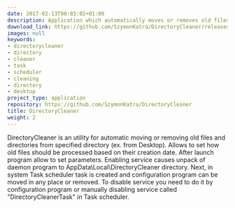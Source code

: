 ```yaml
---
date: 2017-02-13T00:03:02+01:00
description: Application which automatically moves or removes old files from directory
download_link: https://github.com/SzymonKatra/DirectoryCleaner/releases/latest
images: null
keywords:
- directorycleaner
- directory
- cleaner
- task
- scheduler
- cleaning
- directory
- desktop
project_type: application
repository: https://github.com/SzymonKatra/DirectoryCleaner
title: DirectoryCleaner
weight: 2
---
```


DirectoryCleaner is an utility for automatic moving or removing old files and directories from specified directory (ex. from Desktop).
Allows to set how old files should be processed based on their creation date.
After launch program allow to set parameters. Enabling service causes unpack of daemon program to AppData\Local\DirectoryCleaner directory.
Next, in system Task scheduler task is created and configuration program can be moved in any place or removed.
To disable service you need to do it by configuration program or manually disabling service called "DirectoryCleanerTask" in Task scheduler.
